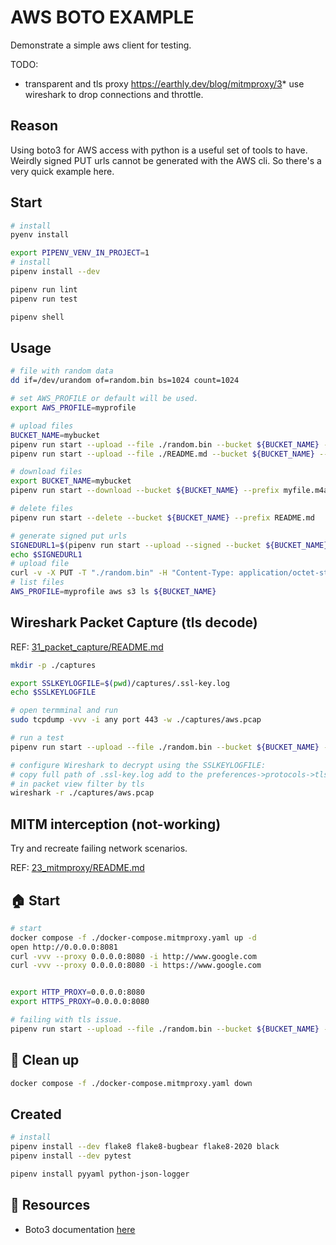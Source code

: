 # AWS BOTO EXAMPLE

Demonstrate a simple aws client for testing.  

TODO:

* transparent and tls proxy https://earthly.dev/blog/mitmproxy/3* use wireshark to drop connections and throttle.

## Reason

Using boto3 for AWS access with python is a useful set of tools to have.  
Weirdly signed PUT urls cannot be generated with the AWS cli.  So there's a very quick example here.  

## Start

```sh
# install
pyenv install

export PIPENV_VENV_IN_PROJECT=1
# install
pipenv install --dev

pipenv run lint
pipenv run test

pipenv shell
```

## Usage

```sh
# file with random data
dd if=/dev/urandom of=random.bin bs=1024 count=1024

# set AWS_PROFILE or default will be used.
export AWS_PROFILE=myprofile

# upload files
BUCKET_NAME=mybucket
pipenv run start --upload --file ./random.bin --bucket ${BUCKET_NAME} --prefix random.bin            
pipenv run start --upload --file ./README.md --bucket ${BUCKET_NAME} --prefix README.md 

# download files
export BUCKET_NAME=mybucket
pipenv run start --download --bucket ${BUCKET_NAME} --prefix myfile.m4a --file ./myfile.m4a      

# delete files
pipenv run start --delete --bucket ${BUCKET_NAME} --prefix README.md

# generate signed put urls 
SIGNEDURL1=$(pipenv run start --upload --signed --bucket ${BUCKET_NAME} --prefix random4.bin | jq -r -s '.[].url' | grep https --color=no)
echo $SIGNEDURL1
# upload file
curl -v -X PUT -T "./random.bin" -H "Content-Type: application/octet-stream" $SIGNEDURL1
# list files
AWS_PROFILE=myprofile aws s3 ls ${BUCKET_NAME}
```

## Wireshark Packet Capture (tls decode)

REF: [31_packet_capture/README.md](https://github.com/chrisguest75/sysadmin_examples/blob/master/31_packet_capture/README.md)  

```sh
mkdir -p ./captures

export SSLKEYLOGFILE=$(pwd)/captures/.ssl-key.log
echo $SSLKEYLOGFILE

# open termminal and run 
sudo tcpdump -vvv -i any port 443 -w ./captures/aws.pcap

# run a test
pipenv run start --upload --file ./random.bin --bucket ${BUCKET_NAME} --prefix random.bin

# configure Wireshark to decrypt using the SSLKEYLOGFILE:  
# copy full path of .ssl-key.log add to the preferences->protocols->tls->pre-master-secret-log-filename
# in packet view filter by tls
wireshark -r ./captures/aws.pcap
```

## MITM interception (not-working)

Try and recreate failing network scenarios.  

REF: [23_mitmproxy/README.md](https://github.com/chrisguest75/sysadmin_examples/blob/master/23_mitmproxy/README.md)  

## 🏠 Start

```sh
# start 
docker compose -f ./docker-compose.mitmproxy.yaml up -d
open http://0.0.0.0:8081    
curl -vvv --proxy 0.0.0.0:8080 -i http://www.google.com
curl -vvv --proxy 0.0.0.0:8080 -i https://www.google.com


export HTTP_PROXY=0.0.0.0:8080
export HTTPS_PROXY=0.0.0.0:8080

# failing with tls issue.
pipenv run start --upload --file ./random.bin --bucket ${BUCKET_NAME} --prefix random.bin            
```

## 🧼 Clean up

```sh
docker compose -f ./docker-compose.mitmproxy.yaml down
```

## Created

```sh
# install
pipenv install --dev flake8 flake8-bugbear flake8-2020 black
pipenv install --dev pytest 

pipenv install pyyaml python-json-logger
```

## 👀 Resources

* Boto3 documentation [here](https://boto3.amazonaws.com/v1/documentation/api/latest/index.html)  

